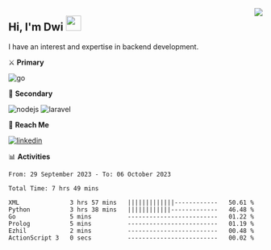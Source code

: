 [<img src="https://komarev.com/ghpvc/?username=masred&color=green&style=flat-square&label=Profile+Views" align="right">](github.com/masred)

## Hi, I'm Dwi <img src="https://raw.githubusercontent.com/MartinHeinz/MartinHeinz/master/wave.gif" width="30px">

I have an interest and expertise in backend development.

⚔️ **Primary**

![go](https://img.shields.io/badge/---?logo=go&label=Golang&style=social)

🔪 **Secondary**

![nodejs](https://img.shields.io/badge/---?logo=node.js&label=Node.js&style=social&logoColor=green)
![laravel](https://img.shields.io/badge/---?logo=laravel&label=Laravel&style=social)

🔗 **Reach Me**

[![linkedin](https://img.shields.io/badge/---?logo=linkedin&label=LinkedIn&style=social)](https://linkedin.com/in/dwifitriyanto)

📊 **Activities**

<!--START_SECTION:waka-->

```all_time
From: 29 September 2023 - To: 06 October 2023

Total Time: 7 hrs 49 mins

XML              3 hrs 57 mins   |||||||||||||------------   50.61 %
Python           3 hrs 38 mins   ||||||||||||-------------   46.48 %
Go               5 mins          -------------------------   01.22 %
Prolog           5 mins          -------------------------   01.19 %
Ezhil            2 mins          -------------------------   00.48 %
ActionScript 3   0 secs          -------------------------   00.02 %
```

<!--END_SECTION:waka-->
